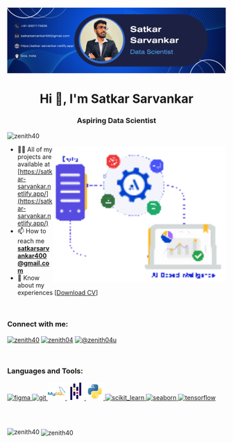 ![logo](https://github.com/Zenith40/Zenith40/blob/main/Git%20banner.png)
<h1 align="center">Hi 👋, I'm Satkar Sarvankar</h1>
<h3 align="center">Aspiring Data Scientist</h3>

<p align="left"> <img src="https://komarev.com/ghpvc/?username=zenith40&label=Profile%20views&color=0e75b6&style=flat" alt="zenith40" /> </p>
<img align="right" alt="coding" width="400" src="https://github.com/Zenith40/Zenith40/blob/main/Animation.gif">


- 👨‍💻 All of my projects are available at [https://satkar-sarvankar.netlify.app/](https://satkar-sarvankar.netlify.app/)
- 📫 How to reach me **satkarsarvankar400@gmail.com**
- 📄 Know about my experiences [<a href="https://github.com/Zenith40/Zenith40/blob/main/Satkar%20Sarvankar.pdf" download="" class="btn btn2">Download CV</a>]

<br>

<h3 align="left">Connect with me:</h3>
<p align="left">
<a href="https://www.linkedin.com/in/satkar-sarvankar/" target="blank"><img align="center" src="https://raw.githubusercontent.com/rahuldkjain/github-profile-readme-generator/master/src/images/icons/Social/linked-in-alt.svg" alt="zenith40" height="30" width="40" /></a>
<a href="https://kaggle.com/zenith04" target="blank"><img align="center" src="https://raw.githubusercontent.com/rahuldkjain/github-profile-readme-generator/master/src/images/icons/Social/kaggle.svg" alt="zenith04" height="30" width="40" /></a>
<a href="https://www.hackerearth.com/@zenith04u" target="blank"><img align="center" src="https://raw.githubusercontent.com/rahuldkjain/github-profile-readme-generator/master/src/images/icons/Social/hackerearth.svg" alt="@zenith04u" height="30" width="40" /></a>
</p>

<br>

<h3 align="left">Languages and Tools:</h3>
<p align="left"> <a href="https://www.figma.com/" target="_blank" rel="noreferrer"> <img src="https://www.vectorlogo.zone/logos/figma/figma-icon.svg" alt="figma" width="40" height="40"/> </a> <a href="https://git-scm.com/" target="_blank" rel="noreferrer"> <img src="https://www.vectorlogo.zone/logos/git-scm/git-scm-icon.svg" alt="git" width="40" height="40"/> </a> <a href="https://www.mysql.com/" target="_blank" rel="noreferrer"> <img src="https://raw.githubusercontent.com/devicons/devicon/master/icons/mysql/mysql-original-wordmark.svg" alt="mysql" width="40" height="40"/> </a> <a href="https://pandas.pydata.org/" target="_blank" rel="noreferrer"> <img src="https://raw.githubusercontent.com/devicons/devicon/2ae2a900d2f041da66e950e4d48052658d850630/icons/pandas/pandas-original.svg" alt="pandas" width="40" height="40"/> </a> <a href="https://www.python.org" target="_blank" rel="noreferrer"> <img src="https://raw.githubusercontent.com/devicons/devicon/master/icons/python/python-original.svg" alt="python" width="40" height="40"/> </a> <a href="https://scikit-learn.org/" target="_blank" rel="noreferrer"> <img src="https://upload.wikimedia.org/wikipedia/commons/0/05/Scikit_learn_logo_small.svg" alt="scikit_learn" width="40" height="40"/> </a> <a href="https://seaborn.pydata.org/" target="_blank" rel="noreferrer"> <img src="https://seaborn.pydata.org/_images/logo-mark-lightbg.svg" alt="seaborn" width="40" height="40"/> </a> <a href="https://www.tensorflow.org" target="_blank" rel="noreferrer"> <img src="https://www.vectorlogo.zone/logos/tensorflow/tensorflow-icon.svg" alt="tensorflow" width="40" height="40"/> </a> </p>

<br><br>

<p><img align="left" src="https://github-readme-stats.vercel.app/api/top-langs?username=zenith40&show_icons=true&locale=en&layout=compact" alt="zenith40" /></p>

<p>&nbsp;<img align="center" src="https://github-readme-stats.vercel.app/api?username=zenith40&show_icons=true&locale=en" alt="zenith40" /></p>

<!--p><img align="center" src="https://github-readme-streak-stats.herokuapp.com/?user=zenith40&" alt="zenith40" /></p-->

